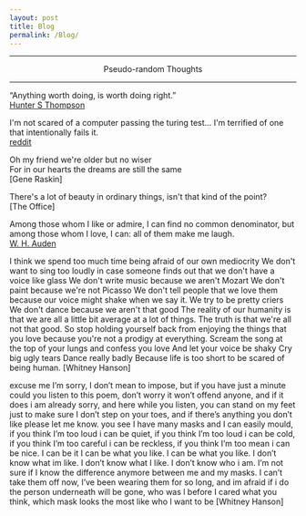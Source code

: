 ```yaml
---
layout: post
title: Blog
permalink: /Blog/	
---
```



---
<p dir="ltr" align="center">
Pseudo-random Thoughts
  </p>

---

“Anything worth doing, is worth doing right.”<br>
[Hunter S Thompson](https://www.goodreads.com/quotes/76425-anything-worth-doing-is-worth-doing-right)

I'm not scared of a computer passing the turing test... I'm terrified of one that intentionally fails it.<br>
[reddit](https://www.reddit.com/comments/519sv7)

Oh my friend we're older but no wiser <br />
For in our hearts the dreams are still the same <br />
[Gene Raskin]

There's a lot of beauty in ordinary things, isn't that kind of the point? <br />
[The Office]

Among those whom I like or admire, I can find no common denominator, but among those whom I love, I can: all of them make me laugh.<br />
[W. H. Auden](https://en.wikipedia.org/wiki/W._H._Auden)

I think we spend too much time being afraid of our own mediocrity
We don't want to sing too loudly in case someone finds out that we don't have a voice like glass
We don't write music because we aren't Mozart
We don't paint because we're not Picasso
We don't tell people that we love them because our voice might shake when we say it.
We try to be pretty criers
We don't dance because we aren't that good
The reality of our humanity is that we are all a little bit average at a lot of things.
The truth is that we're all not that good.
So stop holding yourself back from enjoying the things that you love because you're not a prodigy at everything.
Scream the song at the top of your lungs and confess you love
And let your voice be shaky
Cry big ugly tears
Dance really badly
Because life is too short to be scared of being human.
[Whitney Hanson]


excuse me I’m sorry, I don’t mean to impose,
but if you have just a minute could you listen to this poem, 
don’t worry it won’t offend anyone, and if it does i am already sorry, 
and here while you listen, you can stand on my feet just to make sure I don’t step on your toes, 
and if there’s anything you don’t like please let me know. 
you see I have many masks and I can easily mould, 
if you think I’m too loud i can be quiet, 
if you think I’m too loud i can be cold, 
if you think I’m too careful i can be reckless, 
if you think I’m too mean i can be nice. 
I can be it I can be what you like. 
I can be what you like. 
I don’t know what im like. 
I don’t know what I like. 
I don’t know who i am. 
I’m not sure if I know the difference anymore between me and my masks.
I can’t take them off now, I’ve been wearing them for so long,
and im afraid if i do the person underneath will be gone,
who was l before I cared what you think,
which mask looks the most like who l want to be
[Whitney Hanson]
